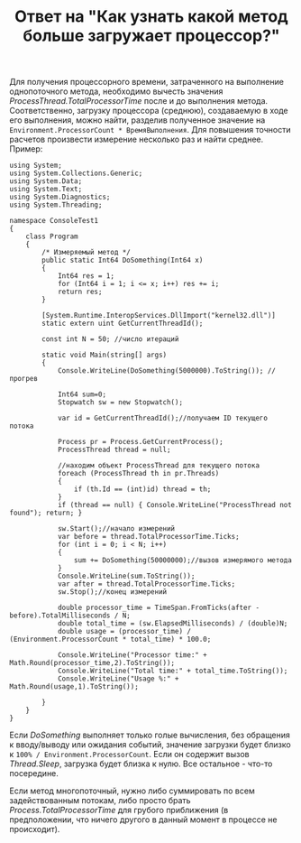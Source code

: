 ﻿---
title: "Ответ на \"Как узнать какой метод больше загружает процессор?\""
se.owner.user_id: 240512
se.owner.display_name: "MSDN.WhiteKnight"
se.owner.link: "https://ru.stackoverflow.com/users/240512/msdn-whiteknight"
se.answer_id: 799280
se.question_id: 799074
se.post_type: answer
se.score: 1
se.is_accepted: False
---
<p>Для получения процессорного времени, затраченного на выполнение однопоточного метода, необходимо вычесть значения <em>ProcessThread.TotalProcessorTime</em> после и до выполнения метода. Соответственно, загрузку процессора (среднюю), создаваемую в ходе его выполнения, можно найти, разделив полученное значение на <code>Environment.ProcessorCount * ВремяВыполнения</code>. Для повышения точности расчетов произвести измерение несколько раз и найти среднее. Пример:</p>

<pre><code>using System;
using System.Collections.Generic;
using System.Data;
using System.Text;
using System.Diagnostics;
using System.Threading;

namespace ConsoleTest1
{    
    class Program
    {
        /* Измеряемый метод */
        public static Int64 DoSomething(Int64 x)
        {
            Int64 res = 1; 
            for (Int64 i = 1; i &lt;= x; i++) res += i;
            return res;
        }

        [System.Runtime.InteropServices.DllImport("kernel32.dll")]
        static extern uint GetCurrentThreadId();

        const int N = 50; //число итераций

        static void Main(string[] args)
        {
            Console.WriteLine(DoSomething(5000000).ToString()); //прогрев

            Int64 sum=0;
            Stopwatch sw = new Stopwatch();

            var id = GetCurrentThreadId();//получаем ID текущего потока

            Process pr = Process.GetCurrentProcess();
            ProcessThread thread = null;

            //находим объект ProcessThread для текущего потока
            foreach (ProcessThread th in pr.Threads)
            {
                if (th.Id == (int)id) thread = th;
            }
            if (thread == null) { Console.WriteLine("ProcessThread not found"); return; }

            sw.Start();//начало измерений
            var before = thread.TotalProcessorTime.Ticks;
            for (int i = 0; i &lt; N; i++)
            {
                sum += DoSomething(50000000);//вызов измерямого метода                
            }
            Console.WriteLine(sum.ToString());
            var after = thread.TotalProcessorTime.Ticks;
            sw.Stop();//конец измерений            

            double processor_time = TimeSpan.FromTicks(after - before).TotalMilliseconds / N;
            double total_time = (sw.ElapsedMilliseconds) / (double)N;
            double usage = (processor_time) / (Environment.ProcessorCount * total_time) * 100.0;

            Console.WriteLine("Processor time:" + Math.Round(processor_time,2).ToString());
            Console.WriteLine("Total time:" + total_time.ToString());
            Console.WriteLine("Usage %:" + Math.Round(usage,1).ToString());            

        }
    }
}
</code></pre>

<p>Если <em>DoSomething</em> выполняет только голые вычисления, без обращения к вводу/выводу или ожидания событий, значение загрузки будет близко к <code>100% / Environment.ProcessorCount</code>. Если он содержит вызов <em>Thread.Sleep</em>, загрузка будет близка к нулю. Все остальное - что-то посередине.</p>

<p>Если метод многопоточный, нужно либо суммировать по всем задействованным потокам, либо просто брать <em>Process.TotalProcessorTime</em> для грубого приближения (в предположении, что ничего другого в данный момент в процессе не происходит).</p>
